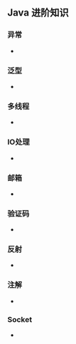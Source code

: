 ## Java 进阶知识

### 异常

- ​

### 泛型

- ​

### 多线程

- ​

### IO处理

- ​

### 邮箱

- ​

### 验证码

- ​

### 反射

- ​

### 注解

- ​

### Socket

- ​

